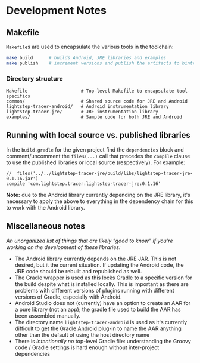 # Development Notes

## Makefile

`Makefile`s are used to encapsulate the various tools in the toolchain:

```bash
make build      # builds Android, JRE libraries and examples
make publish    # increment versions and publish the artifacts to bintray
```

###  Directory structure

```
Makefile                    # Top-level Makefile to encapsulate tool-specifics
common/                     # Shared source code for JRE and Android    
lightstep-tracer-android/   # Android instrumentation library
lightstep-tracer-jre/       # JRE instrumentation library
examples/                   # Sample code for both JRE and Android
```

## Running with local source vs. published libraries

In the `build.gradle` for the given project find the `dependencies` block and comment/uncomment the `files(...)` call that precedes the `compile` clause to use the published libraries or local source (respectively). For example:

```
//  files('../../lightstep-tracer-jre/build/libs/lightstep-tracer-jre-0.1.16.jar')
compile 'com.lightstep.tracer:lightstep-tracer-jre:0.1.16'
```

**Note:** due to the Android library currently depending on the JRE library, it's necessary to apply the above to everything in the dependency chain for this to work with the Android library.

## Miscellaneous notes

*An unorganized list of things that are likely "good to know" if you're working on the development of these libraries:*

* The Android library currently depends on the JRE JAR. This is not desired, but it the current situation. If updating the Android code, the JRE code should be rebuilt and republished as well.
* The Gradle wrapper is used as this locks Gradle to a specific version for the build despite what is installed locally. This is important as there are problems with different versions of plugins running with different versions of Gradle, especially with Android.
* Android Studio does not (currently) have an option to create an AAR for a pure library (not an app); the gradle file used to build the AAR has been assembled manually.
* The directory name `lightstep-tracer-android` is used as it's currently difficult to get the Gradle Android plug-in to name the AAR anything other than the default of using the host directory name
* There is *intentionally no* top-level Gradle file: understanding the Groovy code / Gradle settings is hard enough without inter-project dependencies
